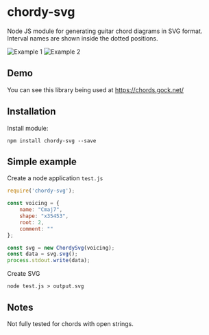 # chordy-svg

Node JS module for generating guitar chord diagrams in SVG format. Interval names are shown inside the dotted positions.

![Example 1](http://andygock.github.io/chordy-svg/Cmaj7-2-x35453.svg) ![Example 2](http://andygock.github.io/chordy-svg/C13-1-8x89aa.svg)

## Demo

You can see this library being used at <https://chords.gock.net/>

## Installation

Install module:

    npm install chordy-svg --save

## Simple example

Create a node application `test.js`

```js
require('chordy-svg');

const voicing = {
    name: "Cmaj7",
    shape: "x35453",
    root: 2,
    comment: ""
};

const svg = new ChordySvg(voicing);
const data = svg.svg();
process.stdout.write(data);
```

Create SVG

    node test.js > output.svg

## Notes

Not fully tested for chords with open strings.
